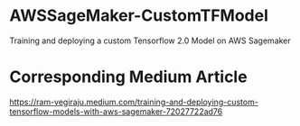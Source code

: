 # AWSSageMaker-CustomTFModel
Training and deploying a custom Tensorflow 2.0 Model on AWS Sagemaker

# Corresponding Medium Article
https://ram-vegiraju.medium.com/training-and-deploying-custom-tensorflow-models-with-aws-sagemaker-72027722ad76
